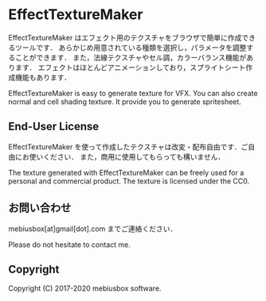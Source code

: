 # EffectTextureMaker

EffectTextureMaker はエフェクト用のテクスチャをブラウザで簡単に作成できるツールです．
あらかじめ用意されている種類を選択し，パラメータを調整することができます．
また，法線テクスチャやセル調，カラーバランス機能があります．
エフェクトはほとんどアニメーションしており，スプライトシート作成機能もあります．

EffectTextureMaker is easy to generate texture for VFX. You can also create normal and cell shading texture. It provide you to generate spritesheet.

## End-User License

EffectTextureMaker を使って作成したテクスチャは改変・配布自由です．ご自由にお使いください．
また，商用に使用してもらっても構いません．

The texture generated with EffectTextureMaker can be freely used for a personal and commercial product. The texture is licensed under the CC0.

## お問い合わせ

mebiusbox[at]gmail[dot].com までご連絡ください．

Please do not hesitate to contact me.

## Copyright

Copyright (C) 2017-2020 mebiusbox software.

